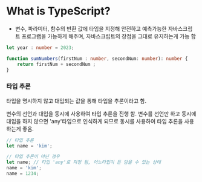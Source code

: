 # What is TypeScript?
- 변수, 파라미터, 함수의 반환 값에 타입을 지정해 안전하고 예측가능한 자바스크립트 프로그램을 가능하게 해주며, 자바스크립트의 장점을 그대로 유지하는게 가능 함

```typescript
let year : number = 2023;

function sumNumbers(firstNum : number, secondNum: number): number {
    return firstNum + secondNum ;
}
```

### 타입 추론
타입을 명시하지 않고 대입되는 값을 통해 타입을 추론이라고 함.

변수의 선언과 대입을 동시에 사용하여 타입 추론을 진행 함.
변수를 선언만 하고 동시에 대입을 하지 않으면 'any'타입으로 인식하게 되므로 동시를 사용하여 타입 추론을 사용하는게 좋음.
```typescript
// 타입 추론
let name = 'kim';

// 타입 추론이 아닌 경우
let name; // 타입 'any'로 지정 됨, 어느타입이 든 담을 수 있는 상태
name = 'kim';
name = 1234;
```